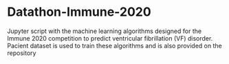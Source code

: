 # Datathon-Immune-2020
Jupyter script with the machine learning algorithms designed for the Immune 2020 competition to predict ventricular fibrillation (VF) disorder. Pacient dataset is used to train these algorithms and is also provided on the repository
